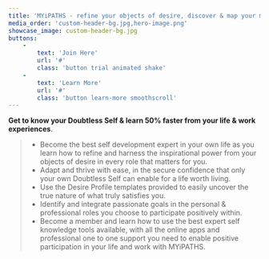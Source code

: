 ```yaml
---
title: 'MYiPATHS - refine your objects of desire, discover & map your most passionate goals from the inside out. '
media_order: 'custom-header-bg.jpg,hero-image.png'
showcase_image: custom-header-bg.jpg
buttons:
    -
        text: 'Join Here'
        url: '#'
        class: 'button trial animated shake'
    -
        text: 'Learn More'
        url: '#'
        class: 'button learn-more smoothscroll'
---
```


**Get to know your Doubtless Self & learn 50% faster from your life & work experiences**.<br>
> * Become the best self development expert in your own life as you learn how to refine and harness the inspirational power from your objects of desire in every role that matters for you. 
> * Adapt and thrive with ease, in the secure confidence that only your own Doubtless Self can enable for a life worth living.
> * Use the Desire Profile templates provided to easily uncover the true nature of what truly satisfies you.
> * Identify and integrate passionate goals in the personal & professional roles you choose to participate positively within.
> * Become a member and learn how to use the best expert self knowledge tools available, with all the online apps and professional one to one support you need to enable positive participation in your life and work with MYiPATHS.